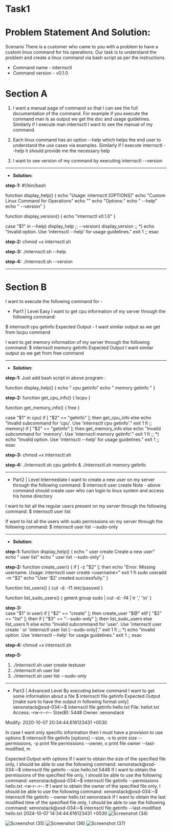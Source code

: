 # Task1
# Problem Statement And Solution:

 Scenario There is a customer who came to you with a problem to have a custom linux
command for his operations. Our task is to understand the problem and create a linux
command via bash script as per the instructions.

* Command name - internsctl
* Command version - v0.1.0
# Section A
1. I want a manual page of command so that I can see the full documentation of the command.
For example if you execute the command
man ls
as output we get the doc and usage guidelines. Similarly if I execute man internsctl I want
to see the manual of my command.
2. Each linux command has an option --help which helps the end user to understand the use
cases via examples. Similarly if I execute internsctl --help it should provide me the
necessary help

3. I want to see version of my command by executing
internsctl --version
---
* <b>Solution:</b>

<b>step-1:</b> #!/bin/bash

function display_help() {
    echo "Usage: internsctl [OPTIONS]"
    echo "Custom Linux Command for Operations"
    echo ""
    echo "Options:"
    echo "  --help"
    echo "  --version"
}

function display_version() {
    echo "internsctl v0.1.0"
}

case "$1" in
    --help)
        display_help
        ;;
    --version)
        display_version
        ;;
    *)
        echo "Invalid option. Use 'internsctl --help' for usage guidelines."
        exit 1
        ;;
esac

<b>step-2:</b> chmod +x internsctl.sh

<b>step-3:</b> ./internsctl.sh --help

<b>step-4:</b> ./internsctl.sh --version

---

# Section B
I want to execute the following command for -
* Part1 | Level Easy
I want to get cpu information of my server through the following command:

$ internsctl cpu getinfo
Expected Output -
I want similar output as we get from lscpu command

I want to get memory information of my server through the following command:
$ internsctl memory getinfo
Expected Output
I want similar output as we get from free command

---
* <b>Solution:</b>

<b>step-1:</b> Just add bash script in above program : 

  function display_help() {
    echo "  cpu getinfo"
    echo "  memory getinfo "
  }

<b>step-2:</b> function get_cpu_info() {
    lscpu
}

function get_memory_info() {
    free
}


case "$1" in
cpu)
        if [ "$2" == "getinfo" ]; then
            get_cpu_info
        else
            echo "Invalid subcommand for 'cpu'. Use 'internsctl cpu getinfo'."
            exit 1
        fi
        ;;
    memory)
        if [ "$2" == "getinfo" ]; then
            get_memory_info
        else
            echo "Invalid subcommand for 'memory'. Use 'internsctl memory getinfo'."
            exit 1
        fi
        ;;
    *)
        echo "Invalid option. Use 'internsctl --help' for usage guidelines."
        exit 1
        ;;
esac

<b>step-3:</b> chmod +x internsctl.sh

<b>step-4:</b> ./internsctl.sh cpu getinfo & 
                ./internsctl.sh memory getinfo

---

* Part2 | Level Intermediate
I want to create a new user on my server through the following command:
$ internsctl user create <username>
Note - above command should create user who can login to linux system and access his home
directory

I want to list all the regular users present on my server through the following command:
$ internsctl user list

If want to list all the users with sudo permissions on my server through the following command:
$ internsctl user list --sudo-only

---

* <b>Solution:</b>

<b>step-1:</b> 
function display_help() {
echo "  user create <username> Create a new user"
    echo "  user list"
    echo "  user list --sudo-only"
}

<b>step-2:</b> 
function create_user() {
    if [ -z "$2" ]; then
        echo "Error: Missing username. Usage: internsctl user create <username>"
        exit 1
    fi
sudo useradd -m "$2"
echo "User '$2' created successfully."
}

function list_users() {
    cut -d: -f1 /etc/passwd
}


function list_sudo_users() {
    getent group sudo | cut -d: -f4 | tr ',' '\n'
}

<b>step-3:</b>  
case "$1" in
user)
        if [ "$2" == "create" ]; then
            create_user "$@"
        elif [ "$2" == "list" ]; then
            if [ "$3" == "--sudo-only" ]; then
                list_sudo_users
            else
                list_users
            fi
        else
            echo "Invalid subcommand for 'user'. Use 'internsctl user create <username>' or 'internsctl user list [--sudo-only]'."
            exit 1
        fi
        ;;
    *)
        echo "Invalid option. Use 'internsctl --help' for usage guidelines."
        exit 1
        ;;
esac

<b>step-4:</b> chmod +x internsctl.sh

<b>step-5:</b> 
1. ./internsctl.sh user create testuser
2. ./internsctl.sh user list
3. ./internsctl.sh user list --sudo-only

---

* Part3 | Advanced Level
By executing below command I want to get some information about a file
$ internsctl file getinfo <file-name>
Expected Output [make sure to have the output in following format only]
xenonstack@xsd-034:~$ internsctl file getinfo hello.txt
File: hellot.txt
Access: -rw-r--r--
Size(B): 5448
Owner: xenonstack

Modify: 2020-10-07 20:34:44.616123431 +0530

In case I want only specific information then I must have a provision to use options
$ internsctl file getinfo [options] <file-name>
--size, -s to print size
--permissions, -p print file permissions
--owner, o print file owner
--last-modified, m

Expected Output with options
If I want to obtain the size of the specified file only, I should be able to use the following
command:
xenonstack@xsd-034:~$ internsctl file getinfo --size hello.txt
5448
If I want to obtain the permissions of the specified file only, I should be able to use the following
command:
xenonstack@xsd-034:~$ internsctl file getinfo --permissions hello.txt
-rw-r--r--
If I want to obtain the owner of the specified file only, I should be able to use the following
command:
xenonstack@xsd-034:~$ internsctl file getinfo --owner hello.txt
xenonstack
If I want to obtain the last modified time of the specified file only, I should be able to use the
following command:
xenonstack@xsd-034:~$ internsctl file getinfo --last-modified hello.txt
2024-10-07 14:34:44.616123431 +0530
![Screenshot (34)](https://github.com/Suprabhatgit/Task1/assets/141928640/01d36067-f142-4d2f-b34d-dfcad9bbbed7)

![Screenshot (35)](https://github.com/Suprabhatgit/Task1/assets/141928640/2db74ddc-50d9-4c46-ac8e-4dd8ca76c9d8)
![Screenshot (36)](https://github.com/Suprabhatgit/Task1/assets/141928640/5c3d5a1e-eafe-4209-958b-648588c7e0b2)
![Screenshot (37)](https://github.com/Suprabhatgit/Task1/assets/141928640/22bc1312-fe44-4f90-adba-b3386a36499d)
